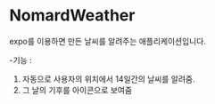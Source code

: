 # NomardWeather
expo를 이용하면 만든 날씨를 알려주는 애플리케이션입니다.

  -기능 : 
1. 자동으로 사용자의 위치에서 14일간의 날씨를 알려줌.
2. 그 날의 기후를 아이콘으로 보여줌
  
